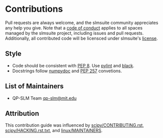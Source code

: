 # Contributions
Pull requests are always welcome, and the slmsuite community appreciates any help you give.
Note that a [code of conduct](https://github.mit.edu/cpanuski/qp-slm/blob/integration-formatting/CODE_OF_CONDUCT.md)
applies to all spaces managed by the slmsuite project, including issues and pull requests.
Additionally, all contributed code will be licensced under slmsuite's
[license](https://github.mit.edu/cpanuski/qp-slm/blob/integration-formatting/LICENSE).

## Style
- Code should be consistent with [PEP 8](https://peps.python.org/pep-0008/).
  Use [pylint](https://pylint.org) and [black](https://black.readthedocs.io/en/stable/index.html).
- Docstrings follow [numpydoc](https://numpydoc.readthedocs.io/en/latest/format.html)
  and [PEP 257](https://www.python.org/dev/peps/pep-0257/#specification) convetions.

## List of Maintainers
- QP-SLM Team <qp-slm@mit.edu>

## Attribution
This contribution guide was influenced by
[scipy/CONTRIBUTING.rst](https://github.com/scipy/scipy/blob/main/CONTRIBUTING.rst),
[scipy/HACKING.rst.txt](https://github.com/scipy/scipy/blob/main/HACKING.rst.txt),
and [linux/MAINTAINERS](https://github.com/torvalds/linux/blob/master/MAINTAINERS).